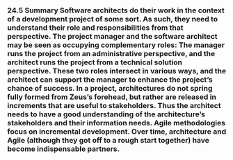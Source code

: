 ### 24.5 Summary Software architects do their work in the context of a development project of some sort. As such, they need to understand their role and responsibilities from that perspective. The project manager and the software architect may be seen as occupying complementary roles: The manager runs the project from an administrative perspective, and the architect runs the project from a technical solution perspective. These two roles intersect in various ways, and the architect can support the manager to enhance the project’s chance of success. In a project, architectures do not spring fully formed from Zeus’s forehead, but rather are released in increments that are useful to stakeholders. Thus the architect needs to have a good understanding of the architecture’s stakeholders and their information needs. Agile methodologies focus on incremental development. Over time, architecture and Agile (although they got off to a rough start together) have become indispensable partners.